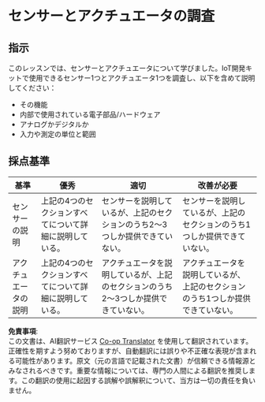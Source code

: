 <!--
CO_OP_TRANSLATOR_METADATA:
{
  "original_hash": "c5a568320b1159394108544807895337",
  "translation_date": "2025-08-24T23:19:49+00:00",
  "source_file": "1-getting-started/lessons/3-sensors-and-actuators/assignment.md",
  "language_code": "ja"
}
-->
# センサーとアクチュエータの調査

## 指示

このレッスンでは、センサーとアクチュエータについて学びました。IoT開発キットで使用できるセンサー1つとアクチュエータ1つを調査し、以下を含めて説明してください：

* その機能
* 内部で使用されている電子部品/ハードウェア
* アナログかデジタルか
* 入力や測定の単位と範囲

## 採点基準

| 基準 | 優秀 | 適切 | 改善が必要 |
| -------- | --------- | -------- | ----------------- |
| センサーの説明 | 上記の4つのセクションすべてについて詳細に説明している。 | センサーを説明しているが、上記のセクションのうち2～3つしか提供できていない。 | センサーを説明しているが、上記のセクションのうち1つしか提供できていない。 |
| アクチュエータの説明 | 上記の4つのセクションすべてについて詳細に説明している。 | アクチュエータを説明しているが、上記のセクションのうち2～3つしか提供できていない。 | アクチュエータを説明しているが、上記のセクションのうち1つしか提供できていない。 |

**免責事項**:  
この文書は、AI翻訳サービス [Co-op Translator](https://github.com/Azure/co-op-translator) を使用して翻訳されています。正確性を期すよう努めておりますが、自動翻訳には誤りや不正確な表現が含まれる可能性があります。原文（元の言語で記載された文書）が信頼できる情報源とみなされるべきです。重要な情報については、専門の人間による翻訳を推奨します。この翻訳の使用に起因する誤解や誤解釈について、当方は一切の責任を負いません。
